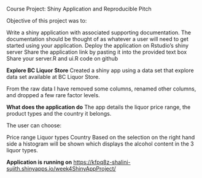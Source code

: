 Course Project: Shiny Application and Reproducible Pitch

Objective of this project was to:

Write a shiny application with associated supporting documentation. The documentation should be thought of as whatever a user will need to get started using your application.
Deploy the application on Rstudio’s shiny server
Share the application link by pasting it into the provided text box
Share your server.R and ui.R code on github

****Explore BC Liquor Store****
Created a shiny app using a data set that explore data set available at BC Liquor Store.

From the raw data I have removed some columns, renamed other columns, and dropped a few rare factor levels.

****What does the application do****
The app details the liquor price range, the product types and the country it belongs.

The user can choose:

Price range
Liquor types
Country
Based on the selection on the right hand side a histogram will be shown which displays the alcohol content in the 3 liquor types.

****Application is running on****
https://kfpq8z-shalini-sujith.shinyapps.io/week4ShinyAppProject/

